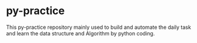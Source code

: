 # py-practice

This py-practice repository mainly used to build and automate the daily task and learn the data structure and Algorithm by python coding. 
